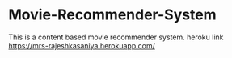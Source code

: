 # Movie-Recommender-System
This is a content based movie recommender system.
heroku link    https://mrs-rajeshkasaniya.herokuapp.com/

